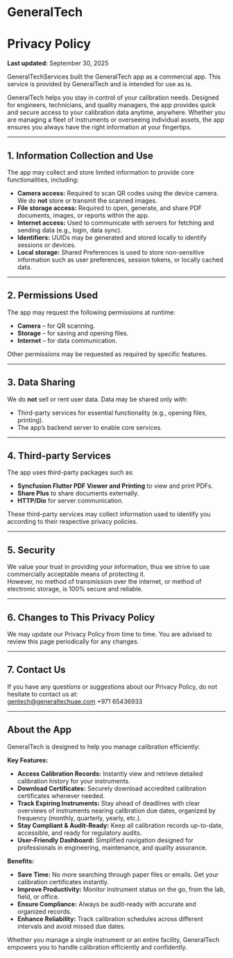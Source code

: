 # GeneralTech
# Privacy Policy

**Last updated:** September 30, 2025

GeneralTechServices built the GeneralTech app as a commercial app. This service is provided by GeneralTech and is intended for use as is.

GeneralTech helps you stay in control of your calibration needs. Designed for engineers, technicians, and quality managers, the app provides quick and secure access to your calibration data anytime, anywhere. Whether you are managing a fleet of instruments or overseeing individual assets, the app ensures you always have the right information at your fingertips.

---

## 1. Information Collection and Use

The app may collect and store limited information to provide core functionalities, including:

- **Camera access:** Required to scan QR codes using the device camera. We do **not** store or transmit the scanned images.
- **File storage access:** Required to open, generate, and share PDF documents, images, or reports within the app.
- **Internet access:** Used to communicate with servers for fetching and sending data (e.g., login, data sync).
- **Identifiers:** UUIDs may be generated and stored locally to identify sessions or devices.
- **Local storage:** Shared Preferences is used to store non-sensitive information such as user preferences, session tokens, or locally cached data.

---

## 2. Permissions Used

The app may request the following permissions at runtime:

- **Camera** – for QR scanning.
- **Storage** – for saving and opening files.
- **Internet** – for data communication.

Other permissions may be requested as required by specific features.

---

## 3. Data Sharing

We do **not** sell or rent user data. Data may be shared only with:

- Third-party services for essential functionality (e.g., opening files, printing).
- The app’s backend server to enable core services.

---

## 4. Third-party Services

The app uses third-party packages such as:

- **Syncfusion Flutter PDF Viewer and Printing** to view and print PDFs.
- **Share Plus** to share documents externally.
- **HTTP/Dio** for server communication.

These third-party services may collect information used to identify you according to their respective privacy policies.

---

## 5. Security

We value your trust in providing your information, thus we strive to use commercially acceptable means of protecting it.  
However, no method of transmission over the internet, or method of electronic storage, is 100% secure and reliable.

---

## 6. Changes to This Privacy Policy

We may update our Privacy Policy from time to time. You are advised to review this page periodically for any changes.

---

## 7. Contact Us

If you have any questions or suggestions about our Privacy Policy, do not hesitate to contact us at:  
gentech@generaltechuae.com
+971 65436933

---

## About the App

GeneralTech is designed to help you manage calibration efficiently:

**Key Features:**

- **Access Calibration Records:** Instantly view and retrieve detailed calibration history for your instruments.
- **Download Certificates:** Securely download accredited calibration certificates whenever needed.
- **Track Expiring Instruments:** Stay ahead of deadlines with clear overviews of instruments nearing calibration due dates, organized by frequency (monthly, quarterly, yearly, etc.).
- **Stay Compliant & Audit-Ready:** Keep all calibration records up-to-date, accessible, and ready for regulatory audits.
- **User-Friendly Dashboard:** Simplified navigation designed for professionals in engineering, maintenance, and quality assurance.

**Benefits:**

- **Save Time:** No more searching through paper files or emails. Get your calibration certificates instantly.
- **Improve Productivity:** Monitor instrument status on the go, from the lab, field, or office.
- **Ensure Compliance:** Always be audit-ready with accurate and organized records.
- **Enhance Reliability:** Track calibration schedules across different intervals and avoid missed due dates.

Whether you manage a single instrument or an entire facility, GeneralTech empowers you to handle calibration efficiently and confidently.



